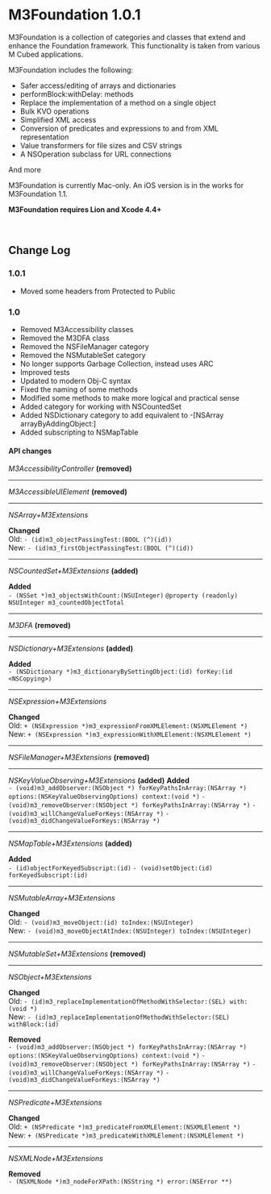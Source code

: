 M3Foundation 1.0.1
============
M3Foundation is a collection of categories and classes that extend and enhance the Foundation framework. This functionality is taken from various M Cubed applications.

M3Foundation includes the following:

- Safer access/editing of arrays and dictionaries
- performBlock:withDelay: methods
- Replace the implementation of a method on a single object
- Bulk KVO operations
- Simplified XML access
- Conversion of predicates and expressions to and from XML representation
- Value transformers for file sizes and CSV strings
- A NSOperation subclass for URL connections

And more

M3Foundation is currently Mac-only. An iOS version is in the works for M3Foundation 1.1.

**M3Foundation requires Lion and Xcode 4.4+**

<br/>

## Change Log

### 1.0.1
* Moved some headers from Protected to Public

### 1.0
* Removed M3Accessibility classes
* Removed the M3DFA class
* Removed the NSFileManager category
* Removed the NSMutableSet category
* No longer supports Garbage Collection, instead uses ARC
* Improved tests
* Updated to modern Obj-C syntax
* Fixed the naming of some methods
* Modified some methods to make more logical and practical sense
* Added category for working with NSCountedSet
* Added NSDictionary category to add equivalent to -[NSArray arrayByAddingObject:]
* Added subscripting to NSMapTable

#### API changes
_M3AccessibilityController_ **(removed)**

<hr/>

_M3AccessibleUIElement_ **(removed)**

<hr/>

_NSArray+M3Extensions_

**Changed**<br/>
Old: `- (id)m3_objectPassingTest:(BOOL (^)(id))`<br/>
New: `- (id)m3_firstObjectPassingTest:(BOOL (^)(id))`

<hr/>

_NSCountedSet+M3Extensions_ **(added)**

**Added**<br/>
`- (NSSet *)m3_objectsWithCount:(NSUInteger)`
`@property (readonly) NSUInteger m3_countedObjectTotal`

<hr/>

_M3DFA_ **(removed)**

<hr/>

_NSDictionary+M3Extensions_ **(added)**

**Added**<br/>
`- (NSDictionary *)m3_dictionaryBySettingObject:(id) forKey:(id <NSCopying>)`

<hr/>

_NSExpression+M3Extensions_

**Changed**<br/>
Old: `+ (NSExpression *)m3_expressionFromXMLElement:(NSXMLElement *)`<br/>
New: `+ (NSExpression *)m3_expressionWithXMLElement:(NSXMLElement *)`

<hr/>

_NSFileManager+M3Extensions_ **(removed)**

<hr/>

_NSKeyValueObserving+M3Extensions_ **(added)**
**Added**<br/>
`- (void)m3_addObserver:(NSObject *) forKeyPathsInArray:(NSArray *) options:(NSKeyValueObservingOptions) context:(void *)`
`- (void)m3_removeObserver:(NSObject *) forKeyPathsInArray:(NSArray *)`
`- (void)m3_willChangeValueForKeys:(NSArray *)`
`- (void)m3_didChangeValueForKeys:(NSArray *)`

<hr/>

_NSMapTable+M3Extensions_ **(added)**

**Added**<br/>
`- (id)objectForKeyedSubscript:(id)`
`- (void)setObject:(id) forKeyedSubscript:(id)`

<hr/>

_NSMutableArray+M3Extensions_

**Changed**<br/>
Old: `- (void)m3_moveObject:(id) toIndex:(NSUInteger)`<br/>
New: `- (void)m3_moveObjectAtIndex:(NSUInteger) toIndex:(NSUInteger)`

<hr/>

_NSMutableSet+M3Extensions_ **(removed)**

<hr/>

_NSObject+M3Extensions_

**Changed**<br/>
Old: `- (id)m3_replaceImplementationOfMethodWithSelector:(SEL) with:(void *)`<br/>
New: `- (id)m3_replaceImplementationOfMethodWithSelector:(SEL) withBlock:(id)`

**Removed**<br/>
`- (void)m3_addObserver:(NSObject *) forKeyPathsInArray:(NSArray *) options:(NSKeyValueObservingOptions) context:(void *)`
`- (void)m3_removeObserver:(NSObject *) forKeyPathsInArray:(NSArray *)`
`- (void)m3_willChangeValueForKeys:(NSArray *)`
`- (void)m3_didChangeValueForKeys:(NSArray *)`

<hr/>

_NSPredicate+M3Extensions_

**Changed**<br/>
Old: `+ (NSPredicate *)m3_predicateFromXMLElement:(NSXMLElement *)`<br/>
New: `+ (NSPredicate *)m3_predicateWithXMLElement:(NSXMLElement *)`

<hr/>

_NSXMLNode+M3Extensions_

**Removed**<br/>
`- (NSXMLNode *)m3_nodeForXPath:(NSString *) error:(NSError **)`